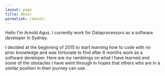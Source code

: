 ```yaml
---
layout: page
title: About
permalink: /about/
---
```


Hello I'm Arnold Agus. I currently work for Dataprocessors as a software developer in Sydney. 

I decided at the beginning of 2015 to start learning how to code with no prior knowledge and was fortunate to find after 6 months work as a software developer. Here are my ramblings on what I have learned and some of the obstacles I have went through in hopes that others who are in a similar position in their journey can use. 

